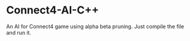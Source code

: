 # Connect4-AI-C++
An AI for Connect4 game using alpha beta pruning. Just compile the file and run it.
